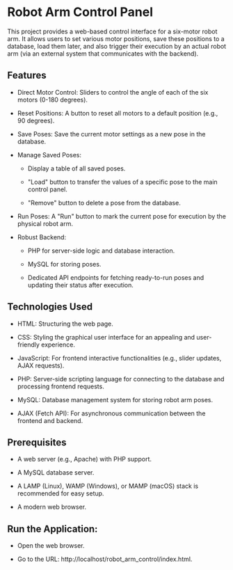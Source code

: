 # Robot Arm Control Panel
This project provides a web-based control interface for a six-motor robot arm. It allows users to set various motor positions, save these positions to a database, load them later, and also trigger their execution by an actual robot arm (via an external system that communicates with the backend).

## Features
*  Direct Motor Control: Sliders to control the angle of each of the six motors (0-180 degrees).

*  Reset Positions: A button to reset all motors to a default position (e.g., 90 degrees).

*  Save Poses: Save the current motor settings as a new pose in the database.

* Manage Saved Poses:

  *    Display a table of all saved poses.

  *    "Load" button to transfer the values of a specific pose to the main control panel.

  *    "Remove" button to delete a pose from the database.

* Run Poses: A "Run" button to mark the current pose for execution by the physical robot arm.

* Robust Backend:

   *    PHP for server-side logic and database interaction.

   *    MySQL for storing poses.

    *   Dedicated API endpoints for fetching ready-to-run poses and updating their status after execution.

## Technologies Used
* HTML: Structuring the web page.

* CSS: Styling the graphical user interface for an appealing and user-friendly experience.

* JavaScript: For frontend interactive functionalities (e.g., slider updates, AJAX requests).

* PHP: Server-side scripting language for connecting to the database and processing frontend requests.

* MySQL: Database management system for storing robot arm poses.

* AJAX (Fetch API): For asynchronous communication between the frontend and backend.

## Prerequisites
* A web server (e.g., Apache) with PHP support.

* A MySQL database server.

* A LAMP (Linux), WAMP (Windows), or MAMP (macOS) stack is recommended for easy setup.

* A modern web browser.

## Run the Application:

* Open the web browser.

* Go to the URL: http://localhost/robot_arm_control/index.html.



